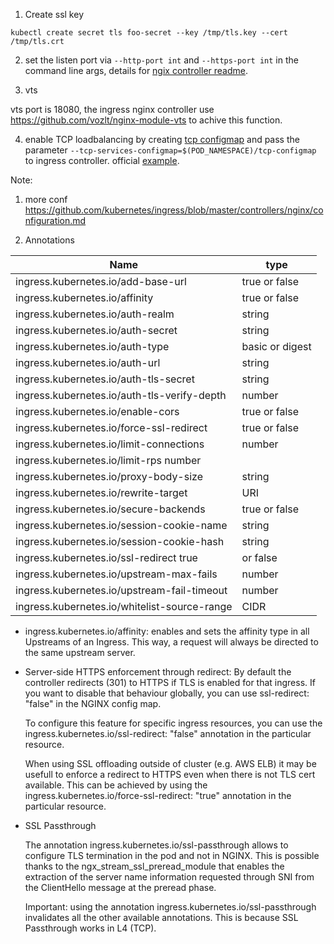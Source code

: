 1. Create ssl key
```
kubectl create secret tls foo-secret --key /tmp/tls.key --cert /tmp/tls.crt
```
2.  set the  listen port via `--http-port int` and `--https-port int`  in the command line args, details for [ngix controller readme](https://github.com/kubernetes/ingress/blob/master/controllers/nginx/README.md).  

3. vts

vts port is 18080, the ingress nginx controller use https://github.com/vozlt/nginx-module-vts to achive this function.

4. enable TCP loadbalancing by creating [tcp configmap](./tcp-configmap.yaml) and pass the parameter `--tcp-services-configmap=$(POD_NAMESPACE)/tcp-configmap` to ingress controller. official [example](https://github.com/kubernetes/ingress/tree/master/examples/tcp/nginx).

Note:

1. more conf https://github.com/kubernetes/ingress/blob/master/controllers/nginx/configuration.md

2. Annotations


|Name |	type|
|-----|--------
|ingress.kubernetes.io/add-base-url|	true or false
|ingress.kubernetes.io/affinity|	true or false
|ingress.kubernetes.io/auth-realm	|string
|ingress.kubernetes.io/auth-secret	|string
|ingress.kubernetes.io/auth-type|	basic or digest
|ingress.kubernetes.io/auth-url|	string
|ingress.kubernetes.io/auth-tls-secret|	string
|ingress.kubernetes.io/auth-tls-verify-depth|	number
|ingress.kubernetes.io/enable-cors|	true or false
|ingress.kubernetes.io/force-ssl-redirect|	true or false
|ingress.kubernetes.io/limit-connections|	number
|ingress.kubernetes.io/limit-rps	number|
|ingress.kubernetes.io/proxy-body-size|	string
|ingress.kubernetes.io/rewrite-target|	URI
|ingress.kubernetes.io/secure-backends	|true or false
|ingress.kubernetes.io/session-cookie-name|	string
|ingress.kubernetes.io/session-cookie-hash	|string
|ingress.kubernetes.io/ssl-redirect	true| or false
|ingress.kubernetes.io/upstream-max-fails|	number
|ingress.kubernetes.io/upstream-fail-timeout|	number
|ingress.kubernetes.io/whitelist-source-range|	CIDR

- ingress.kubernetes.io/affinity: enables and sets the affinity type in all Upstreams of an Ingress. This way, a request will always be directed to the same upstream server.
- Server-side HTTPS enforcement through redirect: 
  By default the controller redirects (301) to HTTPS if TLS is enabled for that ingress. If you want to disable that behaviour globally, you can use ssl-redirect: "false" in the NGINX config map.

  To configure this feature for specific ingress resources, you can use the ingress.kubernetes.io/ssl-redirect: "false" annotation in the particular resource.

  When using SSL offloading outside of cluster (e.g. AWS ELB) it may be usefull to enforce a redirect to HTTPS even when there is not TLS cert available. This can be achieved by using the ingress.kubernetes.io/force-ssl-redirect: "true" annotation in the particular resource.
- SSL Passthrough

  The annotation ingress.kubernetes.io/ssl-passthrough allows to configure TLS termination in the pod and not in NGINX. This is possible thanks to the ngx_stream_ssl_preread_module that enables the extraction of the server name information requested through SNI from the ClientHello message at the preread phase.

  Important: using the annotation ingress.kubernetes.io/ssl-passthrough invalidates all the other available annotations. This is because SSL Passthrough works in L4 (TCP).





